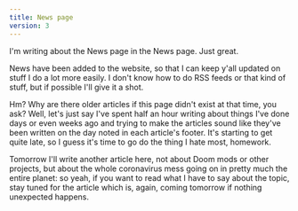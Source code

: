 ```yaml
---
title: News page
version: 3
---
```

I'm writing about the News page in the News page. Just great.

News have been added to the website, so that I can keep y'all updated on stuff I do a lot more easily. I don't know how to do RSS feeds or that kind of stuff, but if possible I'll give it a shot.

Hm? Why are there older articles if this page didn't exist at that time, you ask? Well, let's just say I've spent half an hour writing about things I've done days or even weeks ago and trying to make the articles sound like they've been written on the day noted in each article's footer. It's starting to get quite late, so I guess it's time to go do the thing I hate most, homework.

Tomorrow I'll write another article here, not about Doom mods or other projects, but about the whole coronavirus mess going on in pretty much the entire planet: so yeah, if you want to read what I have to say about the topic, stay tuned for the article which is, again, coming tomorrow if nothing unexpected happens.
